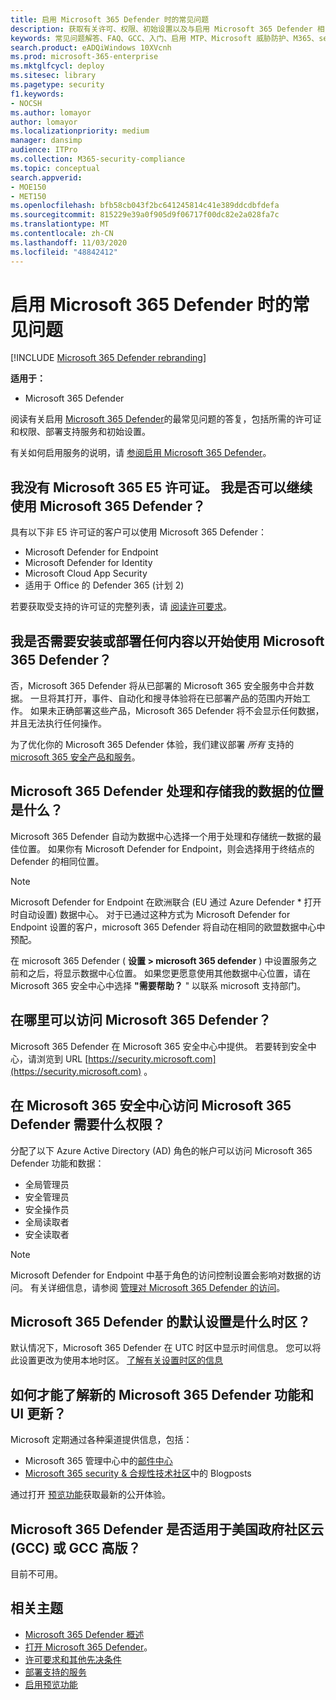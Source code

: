 ```yaml
---
title: 启用 Microsoft 365 Defender 时的常见问题
description: 获取有关许可、权限、初始设置以及与启用 Microsoft 365 Defender 相关的其他产品和服务的最常见提问的答案
keywords: 常见问题解答、FAQ、GCC、入门、启用 MTP、Microsoft 威胁防护、M365、security、data location、必需权限、许可证资格、设置页面
search.product: eADQiWindows 10XVcnh
ms.prod: microsoft-365-enterprise
ms.mktglfcycl: deploy
ms.sitesec: library
ms.pagetype: security
f1.keywords:
- NOCSH
ms.author: lomayor
author: lomayor
ms.localizationpriority: medium
manager: dansimp
audience: ITPro
ms.collection: M365-security-compliance
ms.topic: conceptual
search.appverid:
- MOE150
- MET150
ms.openlocfilehash: bfb58cb043f2bc641245814c41e389ddcdbfdefa
ms.sourcegitcommit: 815229e39a0f905d9f06717f00dc82e2a028fa7c
ms.translationtype: MT
ms.contentlocale: zh-CN
ms.lasthandoff: 11/03/2020
ms.locfileid: "48842412"
---
```

# <a name="frequently-asked-questions-when-turning-on-microsoft-365-defender"></a>启用 Microsoft 365 Defender 时的常见问题

[!INCLUDE [Microsoft 365 Defender rebranding](../includes/microsoft-defender.md)]


**适用于：**
- Microsoft 365 Defender

阅读有关启用 [Microsoft 365 Defender](microsoft-threat-protection.md)的最常见问题的答复，包括所需的许可证和权限、部署支持服务和初始设置。

有关如何启用服务的说明，请 [参阅启用 Microsoft 365 Defender](mtp-enable.md)。

## <a name="i-dont-have-a-microsoft-365-e5-license-can-i-still-use-microsoft-365-defender"></a>我没有 Microsoft 365 E5 许可证。 我是否可以继续使用 Microsoft 365 Defender？

具有以下非 E5 许可证的客户可以使用 Microsoft 365 Defender：

- Microsoft Defender for Endpoint
- Microsoft Defender for Identity
- Microsoft Cloud App Security
- 适用于 Office 的 Defender 365 (计划 2) 
 
若要获取受支持的许可证的完整列表，请 [阅读许可要求](prerequisites.md#licensing-requirements)。

## <a name="do-i-need-to-install-or-deploy-anything-to-start-using-microsoft-365-defender"></a>我是否需要安装或部署任何内容以开始使用 Microsoft 365 Defender？

否，Microsoft 365 Defender 将从已部署的 Microsoft 365 安全服务中合并数据。 一旦将其打开，事件、自动化和搜寻体验将在已部署产品的范围内开始工作。 如果未正确部署这些产品，Microsoft 365 Defender 将不会显示任何数据，并且无法执行任何操作。

为了优化你的 Microsoft 365 Defender 体验，我们建议部署 *所有* 支持的 [microsoft 365 安全产品和服务](deploy-supported-services.md)。

## <a name="where-does-microsoft-365-defender-process-and-store-my-data"></a>Microsoft 365 Defender 处理和存储我的数据的位置是什么？
Microsoft 365 Defender 自动为数据中心选择一个用于处理和存储统一数据的最佳位置。 如果你有 Microsoft Defender for Endpoint，则会选择用于终结点的 Defender 的相同位置。

>[!NOTE]
>Microsoft Defender for Endpoint 在欧洲联合 (EU 通过 Azure Defender * 打开时自动设置) 数据中心。 对于已通过这种方式为 Microsoft Defender for Endpoint 设置的客户，microsoft 365 Defender 将自动在相同的欧盟数据中心中预配。 

在 microsoft 365 Defender ( **设置 > microsoft 365 defender** ) 中设置服务之前和之后，将显示数据中心位置。 如果您更愿意使用其他数据中心位置，请在 Microsoft 365 安全中心中选择 **"需要帮助？** " 以联系 microsoft 支持部门。

## <a name="where-can-i-access-microsoft-365-defender"></a>在哪里可以访问 Microsoft 365 Defender？

Microsoft 365 Defender 在 Microsoft 365 安全中心中提供。 若要转到安全中心，请浏览到 URL [https://security.microsoft.com](https://security.microsoft.com) 。

##  <a name="what-permissions-do-i-need-to-access-microsoft-365-defender-in-microsoft-365-security-center"></a>在 Microsoft 365 安全中心访问 Microsoft 365 Defender 需要什么权限？

分配了以下 Azure Active Directory (AD) 角色的帐户可以访问 Microsoft 365 Defender 功能和数据：

- 全局管理员
- 安全管理员
- 安全操作员
- 全局读取者
- 安全读取者

>[!NOTE]
>Microsoft Defender for Endpoint 中基于角色的访问控制设置会影响对数据的访问。 有关详细信息，请参阅 [管理对 Microsoft 365 Defender 的访问](mtp-permissions.md)。

## <a name="what-time-zone-does-microsoft-365-defender-default-to"></a>Microsoft 365 Defender 的默认设置是什么时区？
默认情况下，Microsoft 365 Defender 在 UTC 时区中显示时间信息。 您可以将此设置更改为使用本地时区。 [了解有关设置时区的信息](mtp-time-zone.md)

## <a name="how-can-i-learn-about-new-microsoft-365-defender-feature-and-ui-updates"></a>如何才能了解新的 Microsoft 365 Defender 功能和 UI 更新？

Microsoft 定期通过各种渠道提供信息，包括：

- Microsoft 365 管理中心中的[邮件中心](../../admin/manage/message-center.md)
- [Microsoft 365 security & 合规性技术社区](https://techcommunity.microsoft.com/t5/security-privacy-and-compliance/bg-p/securityprivacycompliance)中的 Blogposts

通过打开 [预览功能](preview.md)获取最新的公开体验。

## <a name="is-microsoft-365-defender-available-for-us-government-community-cloud-gcc-or-gcc-high"></a>Microsoft 365 Defender 是否适用于美国政府社区云 (GCC) 或 GCC 高版？
目前不可用。

## <a name="related-topics"></a>相关主题

- [Microsoft 365 Defender 概述](microsoft-threat-protection.md)
- [打开 Microsoft 365 Defender](mtp-enable.md)。
- [许可要求和其他先决条件](prerequisites.md)
- [部署支持的服务](deploy-supported-services.md)
- [启用预览功能](preview.md)

